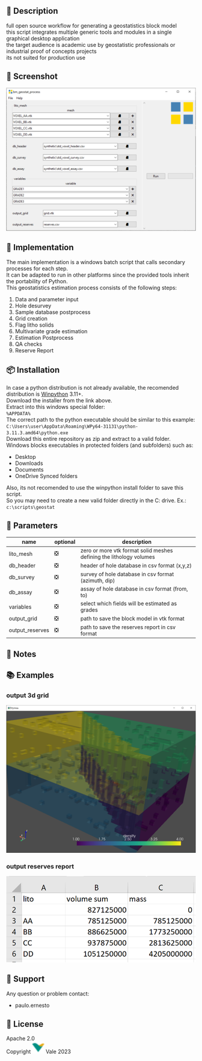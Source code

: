 ## 📌 Description
full open source workflow for generating a geostatistics block model  
this script integrates multiple generic tools and modules in a single graphical desktop application  
the target audience is academic use by geostatistic professionals or industrial proof of concepts projects  
its not suited for production use  
## 📸 Screenshot
![screenshot1](https://github.com/pemn/assets/blob/main/bm_geostat_process1.png?raw=true)
## 🧩 Implementation
The main implementation is a windows batch script that calls secondary processes for each step.  
It can be adapted to run in other platforms since the provided tools inherit the portability of Python.  
This geostatistics estimation process consists of the following steps:
 1. Data and parameter input
 2. Hole desurvey
 3. Sample database postprocess
 4. Grid creation
 5. Flag litho solids
 6. Multivariate grade estimation
 7. Estimation Postprocess
 8. QA checks
 9. Reserve Report
## 📦 Installation
In case a python distribution is not already available, the recomended distribution is [Winpython](https://winpython.github.io/) 3.11+.  
Download the installer from the link above.  
Extract into this windows special folder:  
`%APPDATA%`  
The correct path to the python executable should be similar to this example:  
`C:\Users\user\AppData\Roaming\WPy64-31131\python-3.11.3.amd64\python.exe`  
Download this entire repository as zip and extract to a valid folder.  
Windows blocks executables in protected folders (and subfolders) such as:
 - Desktop
 - Downloads
 - Documents
 - OneDrive Synced folders

Also, its not recomended to use the winpython install folder to save this script.  
So you may need to create a new valid folder directly in the C: drive. Ex.:  
`c:\scripts\geostat`
## 📝 Parameters
name|optional|description
---|---|------
lito_mesh|❎|zero or more vtk format solid meshes defining the lithology volumes
db_header|❎|header of hole database in csv format (x,y,z)
db_survey|❎|survey of hole database in csv format (azimuth, dip)
db_assay|❎|assay of hole database in csv format (from, to)
variables|❎|select which fields will be estimated as grades
output_grid|❎|path to save the block model in vtk format
output_reserves|❎|path to save the reserves report in csv format
## 📓 Notes
## 📚 Examples
### output 3d grid
![screenshot2](https://github.com/pemn/assets/blob/main/bm_geostat_process2.png?raw=true)
### output reserves report
![screenshot3](https://github.com/pemn/assets/blob/main/bm_geostat_process3.png?raw=true)
## 🙋 Support
Any question or problem contact:
 - paulo.ernesto
## 💎 License
Apache 2.0  
Copyright ![vale_logo_only](https://github.com/pemn/assets/blob/main/vale_logo_only_r.svg?raw=true) Vale 2023
